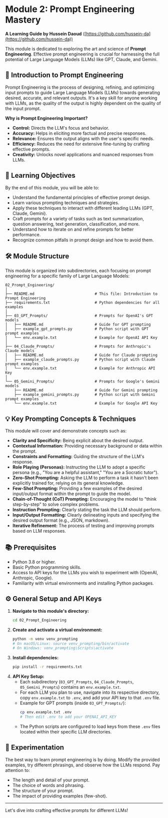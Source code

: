 # Module 2: Prompt Engineering Mastery

**A Learning Guide by Hussein Daoud** ([https://github.com/hussein-da](https://github.com/hussein-da))

This module is dedicated to exploring the art and science of **Prompt Engineering**. Effective prompt engineering is crucial for harnessing the full potential of Large Language Models (LLMs) like GPT, Claude, and Gemini.

## 🚀 Introduction to Prompt Engineering

Prompt Engineering is the process of designing, refining, and optimizing input prompts to guide Large Language Models (LLMs) towards generating desired, accurate, and relevant outputs. It's a key skill for anyone working with LLMs, as the quality of the output is highly dependent on the quality of the input prompt.

**Why is Prompt Engineering Important?**

*   **Control:** Directs the LLM's focus and behavior.
*   **Accuracy:** Helps in eliciting more factual and precise responses.
*   **Relevance:** Ensures the output aligns with the user's specific needs.
*   **Efficiency:** Reduces the need for extensive fine-tuning by crafting effective prompts.
*   **Creativity:** Unlocks novel applications and nuanced responses from LLMs.

## 🎯 Learning Objectives

By the end of this module, you will be able to:

*   Understand the fundamental principles of effective prompt design.
*   Learn various prompting techniques and strategies.
*   Apply these techniques to interact with different leading LLMs (GPT, Claude, Gemini).
*   Craft prompts for a variety of tasks such as text summarization, question answering, text generation, classification, and more.
*   Understand how to iterate on and refine prompts for better performance.
*   Recognize common pitfalls in prompt design and how to avoid them.

## 🛠️ Module Structure

This module is organized into subdirectories, each focusing on prompt engineering for a specific family of Large Language Models:

```
02_Prompt_Engineering/
│
├── README.md                           # This file: Introduction to Prompt Engineering
├── requirements.txt                    # Python dependencies for all examples
│
├── 03_GPT_Prompts/                     # Prompts for OpenAI's GPT models
│   ├── README.md                       # Guide for GPT prompting
│   ├── example_gpt_prompts.py          # Python script with GPT prompt examples
│   └── env.example.txt                 # Example for OpenAI API Key
│
├── 04_Claude_Prompts/                  # Prompts for Anthropic's Claude models
│   ├── README.md                       # Guide for Claude prompting
│   ├── example_claude_prompts.py       # Python script with Claude prompt examples
│   └── env.example.txt                 # Example for Anthropic API Key
│
└── 05_Gemini_Prompts/                  # Prompts for Google's Gemini models
    ├── README.md                       # Guide for Gemini prompting
    ├── example_gemini_prompts.py       # Python script with Gemini prompt examples
    └── env.example.txt                 # Example for Google API Key
```

## 💡 Key Prompting Concepts & Techniques

This module will cover and demonstrate concepts such as:

*   **Clarity and Specificity:** Being explicit about the desired output.
*   **Contextual Information:** Providing necessary background or data within the prompt.
*   **Constraints and Formatting:** Guiding the structure of the LLM's response.
*   **Role Playing (Personas):** Instructing the LLM to adopt a specific persona (e.g., "You are a helpful assistant," "You are a Socratic tutor").
*   **Zero-Shot Prompting:** Asking the LLM to perform a task it hasn't been explicitly trained for, relying on its general knowledge.
*   **Few-Shot Prompting:** Providing a few examples of the desired input/output format within the prompt to guide the model.
*   **Chain-of-Thought (CoT) Prompting:** Encouraging the model to "think step-by-step" to solve complex problems.
*   **Instruction Prompting:** Clearly stating the task the LLM should perform.
*   **Input/Output Formatting:** Clearly delineating inputs and specifying the desired output format (e.g., JSON, markdown).
*   **Iterative Refinement:** The process of testing and improving prompts based on LLM responses.

## 📚 Prerequisites

*   Python 3.8 or higher.
*   Basic Python programming skills.
*   Access to API keys for the LLMs you wish to experiment with (OpenAI, Anthropic, Google).
*   Familiarity with virtual environments and installing Python packages.

## ⚙️ General Setup and API Keys

1.  **Navigate to this module's directory:**
    ```bash
    cd 02_Prompt_Engineering
    ```
2.  **Create and activate a virtual environment:**
    ```bash
    python -m venv venv_prompting
    # On macOS/Linux: source venv_prompting/bin/activate
    # On Windows: venv_prompting\Scripts\activate
    ```
3.  **Install dependencies:**
    ```bash
    pip install -r requirements.txt
    ```
4.  **API Key Setup:**
    *   Each subdirectory (`03_GPT_Prompts`, `04_Claude_Prompts`, `05_Gemini_Prompts`) contains an `env.example.txt`.
    *   For each LLM you plan to use, navigate into its respective directory, copy `env.example.txt` to `.env`, and add your API key to that `.env` file.
    *   Example for GPT prompts (inside `03_GPT_Prompts/`):
        ```bash
        cp env.example.txt .env
        # Then edit .env to add your OPENAI_API_KEY
        ```
    *   The Python scripts are configured to load keys from these `.env` files located within their specific LLM directories.

## 🧪 Experimentation

The best way to learn prompt engineering is by doing. Modify the provided examples, try different phrasings, and observe how the LLMs respond. Pay attention to:

*   The length and detail of your prompt.
*   The choice of words and phrasing.
*   The structure of your prompt.
*   The impact of providing examples (few-shot).

---

Let's dive into crafting effective prompts for different LLMs! 